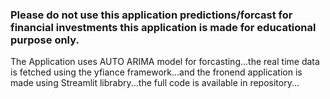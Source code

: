 ### Please do not use this application predictions/forcast for financial investments this application is made for educational purpose only.

The Application uses AUTO ARIMA model for forcasting...the real time data is fetched using the yfiance framework...and the fronend application is made using Streamlit librabry...the full code is available in repository...
